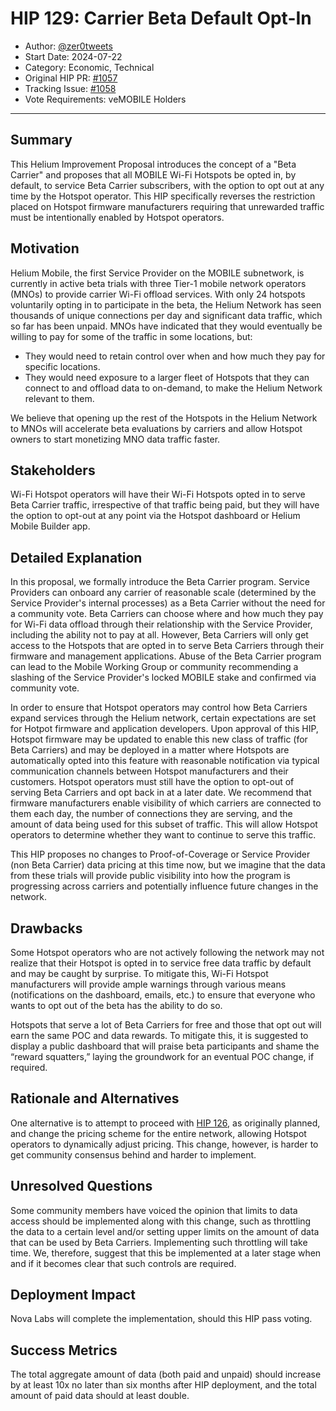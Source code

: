 # HIP 129: Carrier Beta Default Opt-In

- Author: [@zer0tweets](https://github.com/zer0tweets)
- Start Date: 2024-07-22
- Category: Economic, Technical
- Original HIP PR: [#1057](https://github.com/helium/HIP/pull/1057)
- Tracking Issue: [#1058](https://github.com/helium/HIP/issues/1058)
- Vote Requirements: veMOBILE Holders

---

## Summary

This Helium Improvement Proposal introduces the concept of a "Beta Carrier" and proposes that all MOBILE Wi-Fi Hotspots be opted in, by default, to service Beta Carrier subscribers, with the option to opt out at any time by the Hotspot operator. This HIP specifically reverses the restriction placed on Hotspot firmware manufacturers requiring that unrewarded traffic must be intentionally enabled by Hotspot operators. 

## Motivation

Helium Mobile, the first Service Provider on the MOBILE subnetwork, is currently in active beta trials with three Tier-1 mobile network operators (MNOs) to provide carrier Wi-Fi offload services. With only 24 hotspots voluntarily opting in to participate in the beta, the Helium Network has seen thousands of unique connections per day and significant data traffic, which so far has been unpaid. MNOs have indicated that they would eventually be willing to pay for some of the traffic in some locations, but:

- They would need to retain control over when and how much they pay for specific locations.
- They would need exposure to a larger fleet of Hotspots that they can connect to and offload data to on-demand, to make the Helium Network relevant to them.

We believe that opening up the rest of the Hotspots in the Helium Network to MNOs will accelerate beta evaluations by carriers and allow Hotspot owners to start monetizing MNO data traffic faster.

## Stakeholders

Wi-Fi Hotspot operators will have their Wi-Fi Hotspots opted in to serve Beta Carrier traffic, irrespective of that traffic being paid, but they will have the option to opt-out at any point via the Hotspot dashboard or Helium Mobile Builder app.

## Detailed Explanation

In this proposal, we formally introduce the Beta Carrier program. Service Providers can onboard any carrier of reasonable scale (determined by the Service Provider's internal processes) as a Beta Carrier without the need for a community vote. Beta Carriers can choose where and how much they pay for Wi-Fi data offload through their relationship with the Service Provider, including the ability not to pay at all. However, Beta Carriers will only get access to the Hotspots that are opted in to serve Beta Carriers through their firmware and management applications. Abuse of the Beta Carrier program can lead to the Mobile Working Group or community recommending a slashing of the Service Provider's locked MOBILE stake and confirmed via community vote.

In order to ensure that Hotspot operators may control how Beta Carriers expand services through the Helium network, certain expectations are set for Hotpot firmware and application developers. Upon approval of this HIP, Hotspot firmware may be updated to enable this new class of traffic (for Beta Carriers) and may be deployed in a matter where Hotspots are automatically opted into this feature with reasonable notification via typical communication channels between Hotspot manufacturers and their customers. Hotspot operators must still have the option to opt-out of serving Beta Carriers and opt back in at a later date. We recommend that firmware manufacturers enable visibility of which carriers are connected to them each day, the number of connections they are serving, and the amount of data being used for this subset of traffic. This will allow Hotspot operators to determine whether they want to continue to serve this traffic.

This HIP proposes no changes to Proof-of-Coverage or Service Provider (non Beta Carrier) data pricing at this time now, but we imagine that the data from these trials will provide public visibility into how the program is progressing across carriers and potentially influence future changes in the network.

## Drawbacks

Some Hotspot operators who are not actively following the network may not realize that their Hotspot is opted in to service free data traffic by default and may be caught by surprise. To mitigate this, Wi-Fi Hotspot manufacturers will provide ample warnings through various means (notifications on the dashboard, emails, etc.) to ensure that everyone who wants to opt out of the beta has the ability to do so.

Hotspots that serve a lot of Beta Carriers for free and those that opt out will earn the same POC and data rewards. To mitigate this, it is suggested to display a public dashboard that will praise beta participants and shame the “reward squatters,” laying the groundwork for an eventual POC change, if required.

## Rationale and Alternatives

One alternative is to attempt to proceed with [HIP 126](0126-flexible-data-pricing-for-mobile-network.md), as originally planned, and change the pricing scheme for the entire network, allowing Hotspot operators to dynamically adjust pricing. This change, however, is harder to get community consensus behind and harder to implement.

## Unresolved Questions

Some community members have voiced the opinion that limits to data access should be implemented along with this change, such as throttling the data to a certain level and/or setting upper limits on the amount of data that can be used by Beta Carriers. Implementing such throttling will take time. We, therefore, suggest that this be implemented at a later stage when and if it becomes clear that such controls are required.

## Deployment Impact

Nova Labs will complete the implementation, should this HIP pass voting.

## Success Metrics 

The total aggregate amount of data (both paid and unpaid) should increase by at least 10x no later than six months after HIP deployment, and the total amount of paid data should at least double.
